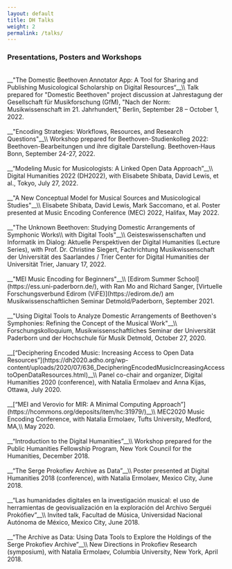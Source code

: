 ```yaml
---
layout: default
title: DH Talks
weight: 2
permalink: /talks/
---
```

### __Presentations, Posters and Workshops__
<br>
__"The Domestic Beethoven Annotator App: A Tool for Sharing and Publishing Musicological Scholarship on Digital Resources“__\\
Talk prepared for "Domestic Beethoven" project discussion at Jahrestagung der Gesellschaft für Musikforschung (GfM), "Nach der Norm: Musikwissenschaft im 21. Jahrhundert," Berlin, September 28 – October 1, 2022.
<br><br>
__"Encoding Strategies: Workflows, Resources, and Research Questions"__\\
Workshop prepared for Beethoven-Studienkolleg 2022: Beethoven-Bearbeitungen und ihre digitale Darstellung. Beethoven&#8209;Haus Bonn, September 24-27, 2022.
<br><br>
__“Modeling Music for Musicologists: A Linked Open Data Approach”__\\
Digital Humanities 2022 (DH2022), with Elisabete Shibata, David Lewis, et al., Tokyo, July 27, 2022.
<br><br>
__"A New Conceptual Model for Musical Sources and Musicological Studies"__\\
Elisabete Shibata, David Lewis, Mark Saccomano, et al. Poster presented at Music Encoding Conference (MEC) 2022, Halifax, May 2022.
<br/><br/>
__"The Unknown Beethoven: Studying Domestic Arrangements of Symphonic Works\\
with Digital Tools"__\\
Geisteswissenschaften und Informatik im Dialog: Aktuelle Perspektiven der Digital Humanities (Lecture Series), with Prof. Dr. Christine Siegert,
Fachrichtung Musikwissenschaft der Universität des Saarlandes / Trier Center for Digital Humanities der Universität Trier, January 17, 2022.
<br><br>
__"MEI Music Encoding for Beginners"__\\
[Edirom Summer School](https://ess.uni-paderborn.de/), with Ran Mo and Richard Sanger, [Virtuelle Forschungsverbund Edirom (ViFE)](https://edirom.de/) am Musikwissenschaftlichen Seminar Detmold/Paderborn, September 2021.
<br><br>
__"Using Digital Tools to Analyze Domestic Arrangements of Beethoven's Symphonies: Refining the Concept of the Musical Work"__\\
Forschungskolloquium, Musikwissenschaftliches Seminar der Universität Paderborn und der Hochschule für Musik Detmold, October 27, 2020.
<br><br>
__[“Deciphering Encoded Music: Increasing Access to Open Data Resources”](https://dh2020.adho.org/wp-content/uploads/2020/07/636_DecipheringEncodedMusicIncreasingAccesstoOpenDataResources.html)__\\
Panel co-chair and organizer, Digital Humanities 2020 (conference), with Natalia Ermolaev and Anna Kijas, Ottawa, July 2020.
<br><br>
__[“MEI and Verovio for MIR: A Minimal Computing Approach”](https://hcommons.org/deposits/item/hc:31979/)__\\
MEC2020 Music Encoding Conference, with Natalia Ermolaev, Tufts University, Medford, MA,\\
May 2020.
<br><br>
__“Introduction to the Digital Humanities”__\\
Workshop prepared for the Public Humanities Fellowship Program, New York Council for the Humanities, December 2018.
<br><br>
__“The Serge Prokofiev Archive as Data”__\\
Poster presented at Digital Humanities 2018 (conference), with Natalia Ermolaev, Mexico City, June 2018.
<br><br>
__“Las humanidades digitales en la investigación musical: el uso de herramientas de geovisualización en la exploración del Archivo Serguéi Prokófiev”__\\
Invited talk, Facultad de Música, Universidad Nacional Autónoma de México, Mexico City, June 2018.
<br><br>
__“The Archive as Data: Using Data Tools to Explore the Holdings of the Serge Prokofiev Archive”__\\
New Directions in Prokofiev Research (symposium), with Natalia Ermolaev, Columbia University, New York, April 2018.
